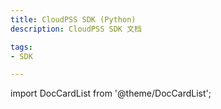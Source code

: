 ```yaml
---
title: CloudPSS SDK (Python)
description: CloudPSS SDK 文档

tags:
- SDK

---
```


import DocCardList from '@theme/DocCardList';

<DocCardList />